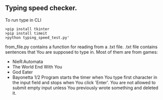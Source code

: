 ## Typing speed checker.
To run type in CLI 
```
>pip install tkinter
>pip install timeit
>python typing_speed_test.py'
```
from_file.py contains a function for reading from a .txt file.
.txt file contains sentences that You are supposed to type in. Most of them are from games:
- NieR:Automata
- The World End With You
- God Eater
- Bayonetta 1/2
Program starts the timer when You type first character in the input field and stops when You click 'Enter'.
You are not allowed to submit empty input unless You previously wrote something and deleted it.